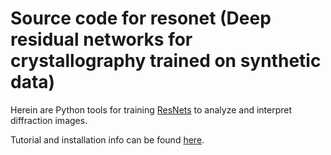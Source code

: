 # Source code for resonet (Deep residual networks for crystallography trained on synthetic data)

Herein are Python tools for training [ResNets](https://en.wikipedia.org/wiki/Residual_neural_network) to analyze and interpret diffraction images.

Tutorial and installation info can be found [here](https://smb.slac.stanford.edu/~resonet/).
